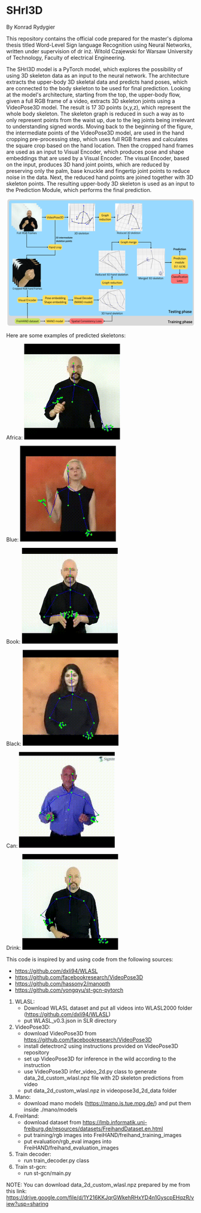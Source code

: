# SHrI3D

By Konrad Rydygier

This repository contains the official code prepared for the master's diploma thesis titled Word-Level Sign language Recognition using Neural Networks, written under supervision of dr inż. Witold Czajewski for Warsaw University of Technology, Faculty of electrical Engineering. 

The SHrI3D model is a PyTorch model, which explores the possibility of using 3D skeleton data as an input to the neural network. The architecture extracts the upper-body 3D skeletal data and predicts hand poses, which are connected to the body skeleton to be used for final prediction. Looking at the model's architecture, starting from the top, the upper-body flow, given a full RGB frame of a video, extracts 3D skeleton joints using a VideoPose3D model. The result is 17 3D points (x,y,z), which represent the whole body skeleton. The skeleton graph is reduced in such a way as to only represent points from the waist up, due to the leg joints being irrelevant to understanding signed words. Moving back to the beginning of the figure, the intermediate points of the VideoPose3D model, are used in the hand cropping pre-processing step, which uses full RGB frames and calculates the square crop based on the hand location. Then the cropped hand frames are used as an input to Visual Encoder, which produces pose and shape embeddings that are used by a Visual Encoder. The visual Encoder, based on the input, produces 3D hand joint points, which are reduced by preserving only the palm, base knuckle and fingertip joint points to reduce noise in the data. Next, the reduced hand points are joined together with 3D skeleton points. The resulting upper-body 3D skeleton is used as an input to the Prediction Module, which performs the final prediction.

<img src="img/architecture_overview.png" width = "800">

Here are some examples of predicted skeletons:

Africa:
![Africa](https://github.com/rkonde/SHrI3D/blob/main/gif/africa.gif)

Blue:
![](https://github.com/rkonde/SHrI3D/blob/main/gif/blue.gif)

Book:
![](https://github.com/rkonde/SHrI3D/blob/main/gif/book.gif)

Black:
![](https://github.com/rkonde/SHrI3D/blob/main/gif/black.gif)

Can:
![](https://github.com/rkonde/SHrI3D/blob/main/gif/can.gif)

Drink:
![](https://github.com/rkonde/SHrI3D/blob/main/gif/drink.gif)

This code is inspired by and using code from the following sources:
- https://github.com/dxli94/WLASL
- https://github.com/facebookresearch/VideoPose3D
- https://github.com/hassony2/manopth
- https://github.com/yongqyu/st-gcn-pytorch


1. WLASL:
      - Download WLASL dataset and put all videos into WLASL2000 folder (https://github.com/dxli94/WLASL)
      - put WLASL_v0.3.json in SLR directory
2. VideoPose3D:
      - download VideoPose3D from https://github.com/facebookresearch/VideoPose3D
      - install detectron2 using instructions provided on VideoPose3D repository
      - set up VideoPose3D for inference in the wild according to the instruction
      - use VideoPose3D infer_video_2d.py class to generate data_2d_custom_wlasl.npz file with 2D skeleton predictions from video
      - put data_2d_custom_wlasl.npz in videopose3d_2d_data folder
3. Mano:
      - download mano models (https://mano.is.tue.mpg.de/) and put them inside ./mano/models
4. FreiHand:
      - download dataset from https://lmb.informatik.uni-freiburg.de/resources/datasets/FreihandDataset.en.html
      - put training/rgb images into FreiHAND/freihand_training_images
      - put evaluation/rgb_eval images into FreiHAND/freihand_evaluation_images
5. Train decoder:
      - run train_decoder.py class
6. Train st-gcn:
      - run st-gcn/main.py

NOTE: You can download data_2d_custom_wlasl.npz prepared by me from this link: https://drive.google.com/file/d/1Y216KKJqrGWkehRHxYD4n1GyscpEHqzR/view?usp=sharing
